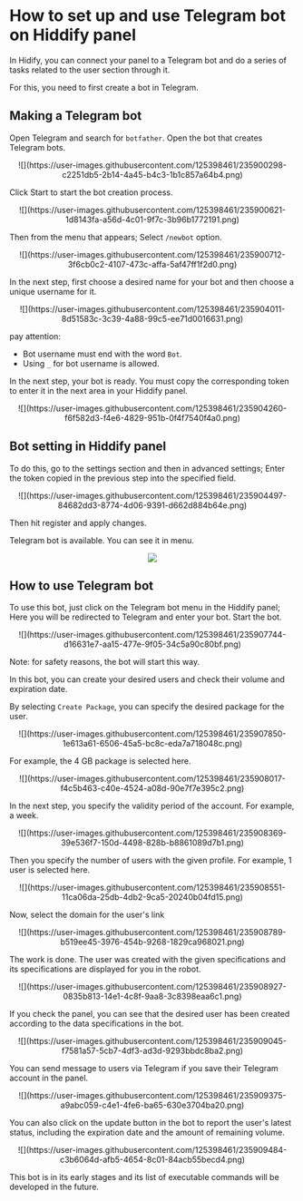 <div dir="ltr" markdown="1">


# How to set up and use Telegram bot on Hiddify panel
In Hidify, you can connect your panel to a Telegram bot and do a series of tasks related to the user section through it.

For this, you need to first create a bot in Telegram.

## Making a Telegram bot
Open Telegram and search for `botfather`. Open the bot that creates Telegram bots.

<div align=center markdown=1>
![](https://user-images.githubusercontent.com/125398461/235900298-c2251db5-2b14-4a45-b4c3-1b1c857a64b4.png)
</div>

Click Start to start the bot creation process.

<div align=center markdown=1>
![](https://user-images.githubusercontent.com/125398461/235900621-1d8143fa-a56d-4c01-9f7c-3b96b1772191.png)
</div>


Then from the menu that appears; Select `/newbot` option.

<div align=center markdown=1>
![](https://user-images.githubusercontent.com/125398461/235900712-3f6cb0c2-4107-473c-affa-5af47ff1f2d0.png)
</div>

In the next step, first choose a desired name for your bot and then choose a unique username for it.

<div align=center markdown=1>
![](https://user-images.githubusercontent.com/125398461/235904011-8d51583c-3c39-4a88-99c5-ee71d0016631.png)
</div>

pay attention:
* Bot username must end with the word `Bot`.
* Using `_` for bot username is allowed.

In the next step, your bot is ready. You must copy the corresponding token to enter it in the next area in your Hiddify panel.

<div align=center markdown=1>
![](https://user-images.githubusercontent.com/125398461/235904260-f6f582d3-f4e6-4829-951b-0f4f7540f4a0.png)
</div>

## Bot setting in Hiddify panel
To do this, go to the settings section and then in advanced settings; Enter the token copied in the previous step into the specified field.

<div align=center markdown=1>
![](https://user-images.githubusercontent.com/125398461/235904497-84682dd3-8774-4d06-9391-d662d884b64e.png)

</div>

Then hit register and apply changes.

Telegram bot is available. You can see it in menu.

<div align=center markdown=1>

![](https://user-images.githubusercontent.com/125398461/235912447-776ce7fd-65ed-4c4a-b6c8-b7b828ab8aea.png)


</div>


## How to use Telegram bot
To use this bot, just click on the Telegram bot menu in the Hiddify panel; Here you will be redirected to Telegram and enter your bot. Start the bot.

<div align=center markdown=1>
![](https://user-images.githubusercontent.com/125398461/235907744-d16631e7-aa15-477e-9f05-34c5a90c80bf.png)
</div>


Note: for safety reasons, the bot will start this way.

In this bot, you can create your desired users and check their volume and expiration date.

By selecting `Create Package`, you can specify the desired package for the user.

<div align=center markdown=1>
![](https://user-images.githubusercontent.com/125398461/235907850-1e613a61-6506-45a5-bc8c-eda7a718048c.png)
</div>

For example, the 4 GB package is selected here.

<div align=center markdown=1>
![](https://user-images.githubusercontent.com/125398461/235908017-f4c5b463-c40e-4524-a08d-90e7f7e395c2.png)
</div>

In the next step, you specify the validity period of the account. For example, a week.

<div align=center markdown=1>
![](https://user-images.githubusercontent.com/125398461/235908369-39e536f7-150d-4498-828b-b8861089d7b1.png)
</div>

Then you specify the number of users with the given profile. For example, 1 user is selected here.

<div align=center markdown=1>
![](https://user-images.githubusercontent.com/125398461/235908551-11ca06da-25db-4db2-9ca5-20240b04fd15.png)
</div>

Now, select the domain for the user's link

<div align=center markdown=1>
![](https://user-images.githubusercontent.com/125398461/235908789-b519ee45-3976-454b-9268-1829ca968021.png)
</div>

The work is done. The user was created with the given specifications and its specifications are displayed for you in the robot.

<div align=center markdown=1>
![](https://user-images.githubusercontent.com/125398461/235908927-0835b813-14e1-4c8f-9aa8-3c8398eaa6c1.png)
</div>

If you check the panel, you can see that the desired user has been created according to the data specifications in the bot.

<div align=center markdown=1>
![](https://user-images.githubusercontent.com/125398461/235909045-f7581a57-5cb7-4df3-ad3d-9293bbdc8ba2.png)
</div>

You can send message to users via Telegram if you save their Telegram account in the panel.

<div align=center markdown=1>
![](https://user-images.githubusercontent.com/125398461/235909375-a9abc059-c4e1-4fe6-ba65-630e3704ba20.png)
</div>

You can also click on the update button in the bot to report the user's latest status, including the expiration date and the amount of remaining volume.

<div align=center markdown=1>
![](https://user-images.githubusercontent.com/125398461/235909484-c3b6064d-afb5-4654-8c01-84acb55becd4.png)
</div>


This bot is in its early stages and its list of executable commands will be developed in the future.

